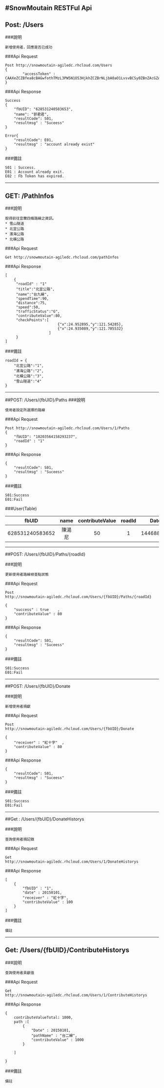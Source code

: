 #SnowMoutain RESTFul Api 
---
## Post: /Users
###說明

	新增使用者，回應是否已成功
	
###Api Request

	Post http://snowmoutain-agiledc.rhcloud.com/Users
	{
			"accessToken" : CAAXeZCZBfea8cBAGwfothTMzL3PW5N1O53HjkhZCZBrNLjbA0aO1LvsvBCSy0ZBnZAcGZAPhtKFhYEMgi6vsekGtNNYpz8KOaNLb8PsXIoVZBxwGyg8iTbpYs9lHZB0x7nQZBYC4J1ZBRukcY2a4ASDni0tC0tBpJzEpxt6hM2mLRwUR7sJH8oh8E1viK82E2ee0VXm2SBM13LTQv4pstShbZAh3
	}
	

###Api Response
	
	Success 
	{
		"fbUID": "628531240583653",
		"name": "郭君君",
		"resultCode": S01,
		"resultmsg" : "Suceess"
	}
	
	Error{
		"resultCode": E01,
		"resultmsg" : "account already exist"
	}

###備註

	S01 : Success.
	E01 : Account already exit.
	E02 : Fb Token has expired.
		
---

## GET: /PathInfos
###說明

	取得前往宜蘭四條路線之資訊。
	* 雪山隧道
	* 北宜公路
	* 濱海公路
	* 北橫公路

###Api Request

	Get http://snowmoutain-agiledc.rhcloud.com/pathInfos

###Api Response

	[
		{
		 "roadId" : "1"
		 "title":"北宜公路",
		 "name":"台九線",
		 "spendTime":90,
		 "distance":75,
		 "speed":50,
		 "trafficStatus":"G",
		 "contributeValue":80,
		 "checkPoints":[
		 					{"x":24.952895,"y":121.54285},
		 					{"x":24.935089,"y":121.705532}
		 				]
		 }
	]

###備註
	
	roadId = {
		"北宜公路":"1",
		"濱海公路":"2",
		"北橫公路":"3",
		"雪山隧道":"4"
	}
	
---

##POST: /Users/{fbUID}/Paths
###說明
	
	使用者設定所選擇的路線

###Api Request

	Post http://snowmoutain-agiledc.rhcloud.com/Users/1/Paths	
	{
		"fbUID": "10203564158293237",
		"roadId" : "1"
	}

###Api Response

	{
		"resultCode": S01,
		"resultmsg" : "Suceess"
	}

###備註

	S01:Success
	E01:Fail


###User(Table)	

| fbUID           | name  | contributeValue  | roadId  | DateStart   | DateEnd      | isSucess | createTime    |
| :-------------: |:-----:|:----------------:| :------:| -----------:| :-----------:| :-------:| :------------:|
| 628531240583652 | 陳湯尼 |     50           |  1      | 1446880480  | 1446885080   |  true    | 1446884080    |


---

##POST: /Users/{fbUID}/Paths/{roadId}

###說明
	
	更新使用者路線檢查點狀態
	
###Api Request

	Post  
	http://snowmoutain-agiledc.rhcloud.com/Users/{fbUID}/Paths/{roadId}
	
	{
		"success" : true	,
		"contributeValue" : 80
	}

###Api Response

	{
		"resultCode": S01,
		"resultmsg" : "Suceess"
	}

###備註

	S01:Success
	E01:Fail

---
##POST: /Users/{fbUID}/Donate

###說明
	
	新增使用者捐獻
	
###Api Request

	Post  
	http://snowmoutain-agiledc.rhcloud.com/Users/{fbUID}/Donate
	
	{
		"receiver" : "紅十字"	,
		"contributeValue" : 80
	}

###Api Response

	{
		"resultCode": S01,
		"resultmsg" : "Suceess"
	}

###備註

	S01:Success
	E01:Fail

---

##Get : /Users/{fbUID}/DonateHistorys

###說明

	查詢使用者捐記錄
	
###Api Request

	Get 
	http://snowmoutain-agiledc.rhcloud.com/Users/1/DonateHistorys

###Api Response
	
	[	
		{
			"fbUID" : "1",
			"date" : 20150101,
			"receiver" : "紅十字",
			"contributeValue" : 100
		}
	]

###備註
	
	備註

---

## Get: /Users/{fbUID}/ContributeHistorys

###說明

	查詢使用者貢獻值
	
###Api Request

	Get 
	http://snowmoutain-agiledc.rhcloud.com/Users/1/ContributeHistorys

###Api Response

	{
		contributeValueTotal: 1000,
		path :[
			{
				"Date" : 20150101,
				"pathName" : "台二線",
				"contributeValue" : 1000	
			}
		
		] 
	
	}

###備註
	
	備註





